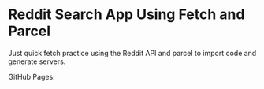 # Reddit Search App Using Fetch and Parcel

Just quick fetch practice using the Reddit API and parcel to import code and generate servers. 

GitHub Pages: 